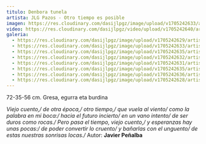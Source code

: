 ```yaml
---
titulo: Denbora tunela
artista: JLG Pazos - Otro tiempo es posible
imagen: https://res.cloudinary.com/dasijlpgz/image/upload/v1705242633/artistas/Jose%20Luis%20Gonz%C3%A1lez%20Pazos%20-%20Otro%20tiempo%20es%20posible/obra_3/P1090087.jpg
video: https://res.cloudinary.com/dasijlpgz/video/upload/v1705242640/artistas/Jose%20Luis%20Gonz%C3%A1lez%20Pazos%20-%20Otro%20tiempo%20es%20posible/obra_3/Sin_t%C3%ADtulo_1-3.mp4
galeria:
  - https://res.cloudinary.com/dasijlpgz/image/upload/v1705242629/artistas/Jose%20Luis%20Gonz%C3%A1lez%20Pazos%20-%20Otro%20tiempo%20es%20posible/obra_3/P1090084.jpg
  - https://res.cloudinary.com/dasijlpgz/image/upload/v1705242633/artistas/Jose%20Luis%20Gonz%C3%A1lez%20Pazos%20-%20Otro%20tiempo%20es%20posible/obra_3/P1090087.jpg
  - https://res.cloudinary.com/dasijlpgz/image/upload/v1705242635/artistas/Jose%20Luis%20Gonz%C3%A1lez%20Pazos%20-%20Otro%20tiempo%20es%20posible/obra_3/P1090088.jpg
  - https://res.cloudinary.com/dasijlpgz/image/upload/v1705242632/artistas/Jose%20Luis%20Gonz%C3%A1lez%20Pazos%20-%20Otro%20tiempo%20es%20posible/obra_3/P1090086.jpg
  - https://res.cloudinary.com/dasijlpgz/image/upload/v1705242631/artistas/Jose%20Luis%20Gonz%C3%A1lez%20Pazos%20-%20Otro%20tiempo%20es%20posible/obra_3/P1090085.jpg
  - https://res.cloudinary.com/dasijlpgz/image/upload/v1705242635/artistas/Jose%20Luis%20Gonz%C3%A1lez%20Pazos%20-%20Otro%20tiempo%20es%20posible/obra_3/P1090090.jpg
  - https://res.cloudinary.com/dasijlpgz/image/upload/v1705242636/artistas/Jose%20Luis%20Gonz%C3%A1lez%20Pazos%20-%20Otro%20tiempo%20es%20posible/obra_3/P1090092.jpg
  - https://res.cloudinary.com/dasijlpgz/image/upload/v1705242628/artistas/Jose%20Luis%20Gonz%C3%A1lez%20Pazos%20-%20Otro%20tiempo%20es%20posible/obra_3/P1090081.jpg
---
```

72-35-56 cm.
Gresa, egurra eta burdina

*Viejo cuento,/
de otra época,/
otro tiempo,/
que vuela al viento/
como la palabra en mi boca:/
hacia el futuro incierto/
en un vano intento/
de ser duros como rocas./
Pero pasa el tiempo, viejo cuento,/
y esperanzas hay unas pocas:/
de poder convertir lo cruento/
y bañarlas con el unguento/
de estas nuestras sonrisas locas./*
Autor: **Javier Peñalba**